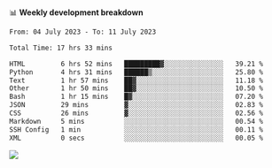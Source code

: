 📊 **Weekly development breakdown**
<!--START_SECTION:waka-->

```txt
From: 04 July 2023 - To: 11 July 2023

Total Time: 17 hrs 33 mins

HTML         6 hrs 52 mins   █████████▓░░░░░░░░░░░░░░░   39.21 %
Python       4 hrs 31 mins   ██████▒░░░░░░░░░░░░░░░░░░   25.80 %
Text         1 hr 57 mins    ██▓░░░░░░░░░░░░░░░░░░░░░░   11.18 %
Other        1 hr 50 mins    ██▓░░░░░░░░░░░░░░░░░░░░░░   10.50 %
Bash         1 hr 15 mins    █▓░░░░░░░░░░░░░░░░░░░░░░░   07.20 %
JSON         29 mins         ▓░░░░░░░░░░░░░░░░░░░░░░░░   02.83 %
CSS          26 mins         ▓░░░░░░░░░░░░░░░░░░░░░░░░   02.56 %
Markdown     5 mins          ░░░░░░░░░░░░░░░░░░░░░░░░░   00.54 %
SSH Config   1 min           ░░░░░░░░░░░░░░░░░░░░░░░░░   00.11 %
XML          0 secs          ░░░░░░░░░░░░░░░░░░░░░░░░░   00.05 %
```

<!--END_SECTION:waka-->
![](https://komarev.com/ghpvc/?username=callanwu)
